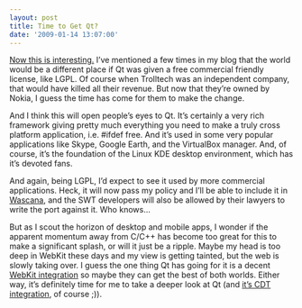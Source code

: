 ```yaml
---
layout: post
title: Time to Get Qt?
date: '2009-01-14 13:07:00'
---
```



[Now this is interesting.](http://www.linuxdevices.com/news/NS4480114925.html) I’ve mentioned a few times in my blog that the world would be a different place if Qt was given a free commercial friendly license, like LGPL. Of course when Trolltech was an independent company, that would have killed all their revenue. But now that they’re owned by Nokia, I guess the time has come for them to make the change.

And I think this will open people’s eyes to Qt. It’s certainly a very rich framework giving pretty much everything you need to make a truly cross platform application, i.e. #ifdef free. And it’s used in some very popular applications like Skype, Google Earth, and the VirtualBox manager. And, of course, it’s the foundation of the Linux KDE desktop environment, which has it’s devoted fans.

And again, being LGPL, I’d expect to see it used by more commercial applications. Heck, it will now pass my policy and I’ll be able to include it in [Wascana](http://wascana.sf.net/), and the SWT developers will also be allowed by their lawyers to write the port against it. Who knows…

But as I scout the horizon of desktop and mobile apps, I wonder if the apparent momentum away from C/C++ has become too great for this to make a significant splash, or will it just be a ripple. Maybe my head is too deep in WebKit these days and my view is getting tainted, but the web is slowly taking over. I guess the one thing Qt has going for it is a decent [WebKit integration](http://www.qtsoftware.com/forms/webinar-registration-forms/reg-webinar-introqtwebkit) so maybe they can get the best of both worlds. Either way, it’s definitely time for me to take a deeper look at Qt (and [it’s CDT integration](http://www.qtsoftware.com/developer/eclipse-integration), of course ;)).


